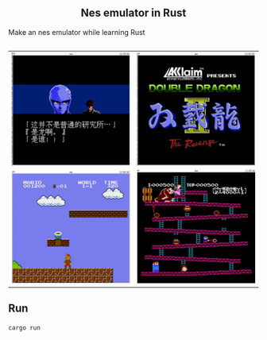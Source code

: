 
<h2 align="center">Nes emulator in Rust</h2>

Make an nes emulator while learning Rust


## 

|  |  |
|---|---|
|![ninja] | ![doubledragon] |
| ![mario] | ![dk] |


## Run

```
cargo run
```
[ninja]: images/ninja.png
[doubledragon]: images/doubledragon.png
[mario]: images/mario.png
[dk]: images/dk.png
